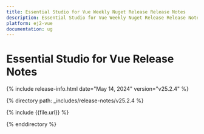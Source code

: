 ```yaml
---
title: Essential Studio for Vue Weekly Nuget Release Release Notes  
description: Essential Studio for Vue Weekly Nuget Release Release Notes  
platform: ej2-vue
documentation: ug
---
```


# Essential Studio for Vue  Release Notes  

{% include release-info.html date="May 14, 2024"  version="v25.2.4" %} 

{% directory path: _includes/release-notes/v25.2.4 %}

{% include {{file.url}} %}

{% enddirectory %}